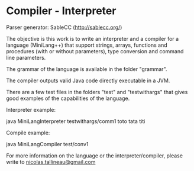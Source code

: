 Compiler - Interpreter
===================

Parser generator: SableCC (http://sablecc.org/)

The objective is this work is to write an interpreter and a compiler for a language (MiniLang++) that support strings, arrays, functions and procedures (with or without parameters), type conversion and command line parameters.

The grammar of the language is available in the folder "grammar".

The compiler outputs valid Java code directly executable in a JVM.

There are a few test files in the folders "test" and "testwithargs" that gives good examples of the capabilities of the language.

Interpreter example:

  java MiniLangInterpreter testwithargs/comm1 toto tata titi

Compile example:

  java MiniLangCompiler test/conv1
  
  
For more information on the language or the interpreter/compiler, please write to nicolas.tallineau@gmail.com
